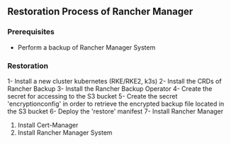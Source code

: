 ## Restoration Process of Rancher Manager 

### Prerequisites 
- Perform a backup of Rancher Manager System 

### Restoration 
1- Install a new cluster kubernetes (RKE/RKE2, k3s)
2- Install the CRDs of Rancher Backup 
3- Install the Rancher Backup Operator 
4- Create the secret for accessing to the S3 bucket 
5- Create the secret 'encryptionconfig' in order to retrieve the encrypted backup file located in the S3 bucket 
6- Deploy the 'restore' manifest 
7- Install Rancher Manager 
  1. Install Cert-Manager 
  2. Install Rancher Manager System 
